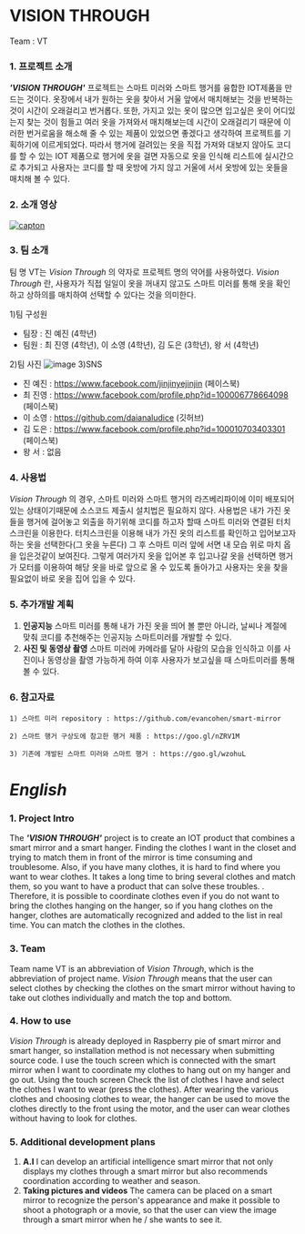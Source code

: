 ﻿# VISION THROUGH
Team : VT
### 1. 프로젝트 소개
**_'VISION THROUGH'_** 프로젝트는 스마트 미러와 스마트 행거를 융합한 IOT제품을 만드는 것이다. 옷장에서 내가 원하는 옷을 찾아서 거울 앞에서 매치해보는 것을 반복하는 것이 시간이 오래걸리고 번거롭다. 또한, 가지고 있는 옷이 많으면 입고싶은 옷이 어디있는지 찾는 것이 힘들고 여러 옷을 가져와서 매치해보는데 시간이 오래걸리기 때문에 이러한 번거로움을 해소해 줄 수 있는 제품이 있었으면 좋겠다고 생각하여 프로젝트를 기획하기에 이르게되었다. 따라서 행거에 걸려있는 옷을 직접 가져와 대보지 않아도 코디를 할 수 있는 IOT 제품으로 행거에 옷을 걸면 자동으로 옷을 인식해 리스트에 실시간으로 추가되고 사용자는 코디를 할 때 옷방에 가지 않고 거울에 서서 옷방에 있는 옷들을 매치해 볼 수 있다. 

### 2. 소개 영상
[![capton](./doc/images/video.png)](https://youtu.be/rQBzq_fyQV4 "capton")

### 3. 팀 소개
팀 명 VT는 _Vision Through_ 의 약자로 프로젝트 명의 약어를 사용하였다. 
 _Vision Through_ 란, 사용자가 직접 일일이 옷을 꺼내지 않고도 스마트 미러를 통해 옷을 확인하고 상하의를 매치하여 선택할 수 있다는 것을 의미한다.

1)팀 구성원 
- 팀장 : 진 예진 (4학년)
- 팀원 : 최 진영 (4학년), 이 소영 (4학년), 김 도은 (3학년), 왕 서 (4학년)

2)팀 사진
![image](https://github.com/kookmin-sw/2018-cap1-9/blob/master/doc/images/team.jpg)
3)SNS
- 진 예진 : https://www.facebook.com/jinjinyejinjin (페이스북)
- 최 진영 : https://www.facebook.com/profile.php?id=100006778664098 (페이스북)
- 이 소영 : https://github.com/daianaludice (깃허브)
- 김 도은 : https://www.facebook.com/profile.php?id=100010703403301 (페이스북)
- 왕 서  :  없음

### 4. 사용법
 _Vision Through_ 의 경우, 스마트 미러와 스마트 행거의 라즈베리파이에 이미 배포되어있는 상태이기때문에 소스코드 제출시 설치법은 필요하지 않다.
사용법은 내가 가진 옷들을 행거에 걸어놓고 외출을 하기위해 코디를 하고자 할때 스마트 미러와 연결된 터치스크린을 이용한다. 터치스크린을 이용해
내가 가진 옷의 리스트를 확인하고 입어보고자 하는 옷을 선택한다(그 옷을 누른다) 그 후 스마트 미러 앞에 서면 내 모습 위로 마치 옵을 입은것같이 보여진다. 그렇게 여러가지 옷을 입어본 후 입고나갈 옷을 선택하면 행거가 모터를 이용하여 해당 옷을 바로 앞으로 올 수 있도록 돌아가고 사용자는 옷을 찾을 필요없이 바로 옷을 집어 입을 수 있다.
  
### 5. 추가개발 계획
 1) **인공지능**
  스마트 미러를 통해 내가 가진 옷을 띄어 볼 뿐만 아니라, 날씨나 계절에 맞춰  코디를 추천해주는 인공지능 스마트미러를  개발할 수 있다.
 2) **사진 및 동영상 촬영**
  스마트 미러에 카메라를 달아 사람의 모습을 인식하고 이를 사진이나 동영상을 촬영 가능하게 하여 이후 사용자가 보고싶을 때 스마트미러를 통해 볼 수 있다.
  
### 6. 참고자료
    1) 스마트 미러 repository : https://github.com/evancohen/smart-mirror
  
    2) 스마트 행거 구상도에 참고한 행거 제품 : https://goo.gl/nZRV1M
  
    3) 기존에 개발된 스마트 미러와 스마트 행거 : https://goo.gl/wzohuL
    



# **_English_**

### 1. Project Intro
The **_'VISION THROUGH'_** project is to create an IOT product that combines a smart mirror and a smart hanger. Finding the clothes I want in the closet and trying to match them in front of the mirror is time consuming and troublesome. Also, if you have many clothes, it is hard to find where you want to wear clothes. It takes a long time to bring several clothes and match them, so you want to have a product that can solve these troubles. . Therefore, it is possible to coordinate clothes even if you do not want to bring the clothes hanging on the hanger, so if you hang clothes on the hanger, clothes are automatically recognized and added to the list in real time. You can match the clothes in the clothes. 

### 3. Team
Team name VT is an abbreviation of _Vision Through_, which is the abbreviation of project name.
 _Vision Through_ means that the user can select clothes by checking the clothes on the smart mirror without having to take out clothes individually and match the top and bottom.
 
### 4. How to use
_Vision Through_ is already deployed in Raspberry pie of smart mirror and smart hanger, so installation method is not necessary when submitting source code.
I use the touch screen which is connected with the smart mirror when I want to coordinate my clothes to hang out on my hanger and go out. Using the touch screen
Check the list of clothes I have and select the clothes I want to wear (press the clothes). After wearing the various clothes and choosing clothes to wear, the hanger can be used to move the clothes directly to the front using the motor, and the user can wear clothes without having to look for clothes.
  
### 5. Additional development plans
 1) **A.I**
  I can develop an artificial intelligence smart mirror that not only displays my clothes through a smart mirror but also recommends coordination according to weather and season.
 2) **Taking pictures and videos**
  The camera can be placed on a smart mirror to recognize the person's appearance and make it possible to shoot a photograph or a movie, so that the user can view the image through a smart mirror when he / she wants to see it.